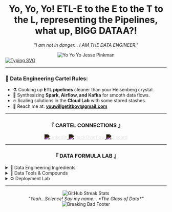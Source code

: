 <h1 align="center">Yo, Yo, Yo! ETL-E to the E to the T to the L, representing the Pipelines, what up, BIGG DATAA?!</h1>

<p align="center">
  <em>"I am not in danger... I AM THE DATA ENGINEER."</em>
</p>

<div align="center">
  <img src="https://external-preview.redd.it/vwnC6rr91s3CvWZpNE0w29XOMly2qVqi1sftcoCMU4Q.gif" width="400" alt="Yo Yo Yo Jesse Pinkman">
</div>

<a href="https://git.io/typing-svg">
  <img src="https://readme-typing-svg.demolab.com?font=Atomic+Age&size=25&duration=3000&pause=1000&color=00FF00&background=000000&center=true&vCenter=true&width=435&lines=The+One+Who+Ingests+Data;Master+of+ETL+Alchemy;Say+My+Name...Data+Engineer!" alt="Typing SVG">
</a>

---

### 💾 Data Engineering Cartel Rules:
- ⚗️ Cooking up **ETL pipelines** cleaner than your Heisenberg crystal.
- 🧪 Synthesizing **Spark, Airflow, and Kafka** for smooth data flows.
- 🔥 Scaling solutions in the **Cloud Lab** with some stored stashes.
- 💊 Reach me at: **youwillgetitboy@gmail.com**

---

<h3 align="center">『 CARTEL CONNECTIONS 』</h3>
<p align="center">
  <a href="https://www.linkedin.com/in/your-profile/" target="_blank">
    <img src="https://raw.githubusercontent.com/maurodesouza/profile-readme-generator/master/src/assets/icons/social/linkedin/default.svg" width="43" height="37" alt="LinkedIn" style="filter: invert(1);">
  </a>
  <a href="https://stackoverflow.com/users/23191506" target="_blank">
    <img src="https://raw.githubusercontent.com/maurodesouza/profile-readme-generator/master/src/assets/icons/social/stackoverflow/default.svg" width="43" height="37" alt="StackOverflow" style="filter: invert(1);">
  </a>
  <a href="https://discordapp.com/users/YourDiscordID" target="_blank">
    <img src="https://raw.githubusercontent.com/maurodesouza/profile-readme-generator/master/src/assets/icons/social/discord/default.svg" width="43" height="37" alt="Discord" style="filter: invert(1);">
  </a>
</p>

---

<h3 align="center">『 DATA FORMULA LAB 』</h3>

<details>
<summary>🧪 Data Engineering Ingredients</summary>
<p align="left">
  <img src="https://raw.githubusercontent.com/devicons/devicon/master/icons/python/python-original.svg" alt="Python" width="40">
  <img src="https://raw.githubusercontent.com/devicons/devicon/master/icons/sqlalchemy/sqlalchemy-original.svg" alt="SQL" width="40">
  <img src="https://raw.githubusercontent.com/devicons/devicon/master/icons/bash/bash-original.svg" alt="Bash" width="40">
</p>
</details>

<details>
<summary>🔬 Data Tools & Compounds</summary>
<p align="left">
  <img src="https://raw.githubusercontent.com/devicons/devicon/master/icons/apache/apache-original.svg" alt="Airflow" width="40">
  <img src="https://raw.githubusercontent.com/devicons/devicon/master/icons/kafka/kafka-original.svg" alt="Kafka" width="40">
  <img src="https://raw.githubusercontent.com/devicons/devicon/master/icons/spark/spark-original.svg" alt="Apache Spark" width="40">
</p>
</details>

<details>
<summary>⚙️ Deployment Lab</summary>
<p align="left">
  <img src="https://skillicons.dev/icons?i=aws" height="40" alt="AWS">
  <img src="https://www.vectorlogo.zone/logos/terraformio/terraformio-icon.svg" alt="Terraform" width="40">
  <img src="https://www.vectorlogo.zone/logos/docker/docker-icon.svg" alt="Docker" width="40">
</p>
</details>

---

<div align="center">
  <img src="https://github-readme-streak-stats.herokuapp.com/?user=Theglassofdata&theme=dark&hide_border=true&background=000000&stroke=00FF00&ring=00FF00&fire=00FF00&currStreakNum=FFFFFF&sideNums=00FF00&currStreakLabel=00FF00&sideLabels=00FF00&dates=FFFFFF" alt="GitHub Streak Stats">
</div>

<div align="center">
  <em>"Yeah...Science! Say my name... *The Glass of Data*"</em>
</div>

<div align="center">
  <img src="https://i.imgur.com/QgAxjCT.gif" width="800" height="100" alt="Breaking Bad Footer">
</div>
